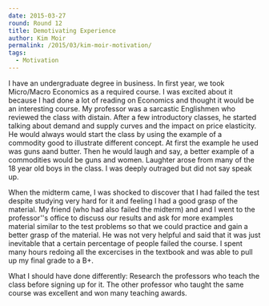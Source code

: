 ```yaml
---
date: 2015-03-27
round: Round 12
title: Demotivating Experience 
author: Kim Moir 
permalink: /2015/03/kim-moir-motivation/
tags:
  - Motivation
---
```


I have an undergraduate degree in business.  In first year, we took Micro/Macro Economics as a required course.  I was excited about it because I had done a lot of reading on Economics and thought it would be an interesting course.  My professor was a sarcastic Englishmen who reviewed the class with distain.  After a few introductory classes, he started talking about demand and supply curves and the impact on price elasticity.  He would always would start the class by using the example of a commodity good to illustrate different concept.  At first the example he used was guns aand butter.  Then he would laugh and say, a better example of a commodities would be guns and women.  Laughter arose from many of the 18 year old boys in the class.  I was deeply outraged but did not say speak up.  

When the midterm came, I was shocked to discover that I had failed the test despite studying very hard for it and feeling I had a good grasp of the material.  My friend (who had also failed the midterm) and and I went to the professor''s office to discuss our results and ask for more examples material similar to the test problems so that we could practice and gain a better grasp of the material.  He was not very helpful and said that it was just inevitable that a certain percentage of people failed the course.  I spent many hours redoing all the excercises in the textbook and was able to pull up my final grade to a B+.  

What I should have done differently: Research the professors who teach the class before signing up for it.  The other professor who taught the same course was excellent and won many teaching awards.  
